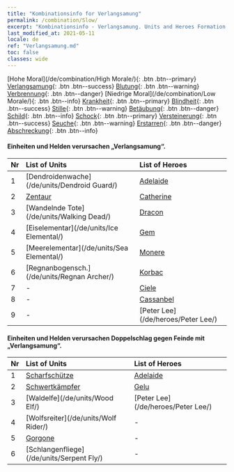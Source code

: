 ```yaml
---
title: "Kombinationsinfo for Verlangsamung"
permalink: /combination/Slow/
excerpt: "Kombinationsinfo - Verlangsamung. Units and Heroes Formation."
last_modified_at: 2021-05-11
locale: de
ref: "Verlangsamung.md"
toc: false
classes: wide
---
```


  [Hohe Moral](/de/combination/High Morale/){: .btn .btn--primary} [Verlangsamung](/de/combination/Slow/){: .btn .btn--success} [Blutung](/de/combination/Bleeding/){: .btn .btn--warning} [Verbrennung](/de/combination/Burning/){: .btn .btn--danger} [Niedrige Moral](/de/combination/Low Morale/){: .btn .btn--info} [Krankheit](/de/combination/Disease/){: .btn .btn--primary} [Blindheit](/de/combination/Blind/){: .btn .btn--success} [Stille](/de/combination/Silence/){: .btn .btn--warning} [Betäubung](/de/combination/Stun/){: .btn .btn--danger} [Schild](/de/combination/Shield/){: .btn .btn--info} [Schock](/de/combination/Static/){: .btn .btn--primary} [Versteinerung](/de/combination/Petrify/){: .btn .btn--success} [Seuche](/de/combination/Plague/){: .btn .btn--warning} [Erstarren](/de/combination/Freeze/){: .btn .btn--danger} [Abschreckung](/de/combination/Deterrence/){: .btn .btn--info} 


#### Einheiten und Helden verursachen „Verlangsamung“.

  | Nr |  List of Units  | List of Heroes | 
  |:---|:----------------|:---------------| 
  | 1 | [Dendroidenwache](/de/units/Dendroid Guard/) | [Adelaide](/de/heroes/Adelaide/) |
  | 2 | [Zentaur](/de/units/Centaur/) | [Catherine](/de/heroes/Catherine/) |
  | 3 | [Wandelnde Tote](/de/units/Walking Dead/) | [Dracon](/de/heroes/Dracon/) |
  | 4 | [Eiselementar](/de/units/Ice Elemental/) | [Gem](/de/heroes/Gem/) |
  | 5 | [Meerelementar](/de/units/Sea Elemental/) | [Monere](/de/heroes/Monere/) |
  | 6 | [Regnanbogensch.](/de/units/Regnan Archer/) | [Korbac](/de/heroes/Korbac/) |
  | 7 | - | [Ciele](/de/heroes/Ciele/) |
  | 8 | - | [Cassanbel](/de/heroes/Cassanbel/) |
  | 9 | - | [Peter Lee](/de/heroes/Peter Lee/) |


#### Einheiten und Helden verursachen Doppelschlag gegen Feinde mit „Verlangsamung“.

  | Nr |  List of Units  | List of Heroes | 
  |:---|:----------------|:---------------| 
  | 1 | [Scharfschütze](/de/units/Marksman/) | [Adelaide](/de/heroes/Adelaide/) |
  | 2 | [Schwertkämpfer](/de/units/Swordsman/) | [Gelu](/de/heroes/Gelu/) |
  | 3 | [Waldelfe](/de/units/Wood Elf/) | [Peter Lee](/de/heroes/Peter Lee/) |
  | 4 | [Wolfsreiter](/de/units/Wolf Rider/) | - |
  | 5 | [Gorgone](/de/units/Gorgon/) | - |
  | 6 | [Schlangenfliege](/de/units/Serpent Fly/) | - |
